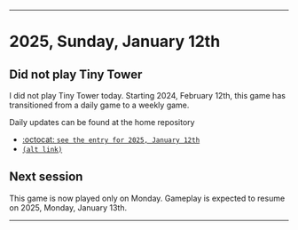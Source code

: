 
***

# 2025, Sunday, January 12th

## Did not play Tiny Tower

<!-- TODO: For each weekly entry, make sure the date is correct. The day of the week should be modified in 4 places !-->

I did not play Tiny Tower today. Starting 2024, February 12th, this game has transitioned from a daily game to a weekly game.

Daily updates can be found at the home repository

- [:octocat: `see the entry for 2025, January 12th`](https://github.com/seanpm2001/SeansLifeArchive_Images_TinyTower/tree/master/tiny%20tower/2025/01_January/12/) 
- [`(alt link)`](/tiny%20tower/2025/01_January/12/)

## Next session

This game is now played only on Monday. Gameplay is expected to resume on 2025, Monday, January 13th.

***
